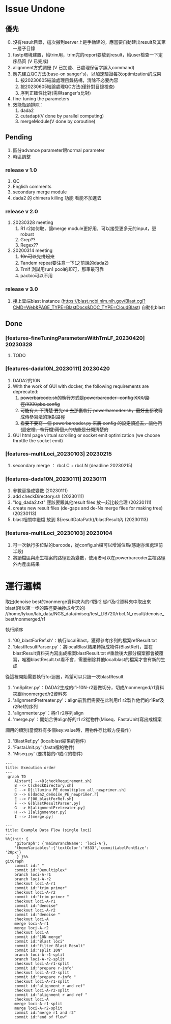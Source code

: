 # Issue Undone

## 優先

0. 沒有result目錄，這次搬到server上是手動建的，應當要自動建出result及其第一層子目錄
1. fastp環境建置，給trim用，trim完的report要放到result，給user檢查一下定序品質 (V 已完成)
2. alignment方式調優 (V 已加速、已處理保留字誤入command)
3. 應先建立QC方法(base-on sanger's)，以加速驗證每次optimization的成果
   1. 按20230605結論處理目錄結構，清除不必要內容
   2. 按20230605結論處理QC方法(僅針對目錄檢查)
   3. 序列正確性比對(需與sanger's比對)
4. fine-tuning the parameters
5. 效能瓶頸排除：
   1. dada2
   2. cutadapt(V done by parallel computing)
   3. mergeModule(V done by coroutine)

## Pending

1. 區分advance parameter跟normal parameter
2. 時區調整

### release v 1.0

1. QC
2. English comments
3. secondary merge module
4. dada2 的 chimera killing 功能 看能不加進去

### release v 2.0

1. 20230328 meeting
    1. R1 r2如何取，讓merge module更好用，可以接受更多元的input，更robust
    2. Grep??
    3. Regex??
2. 20200314 meeting
    1. ~~10n可以先拼起來~~
    2. Tandem repeat要注意一下(之前說的dada2)
    3. Trnlf 測試用run1 pool的即可，那筆最可靠
    4. pacbio可以不用

### release v 3.0

1. 接上雲端blast instance (https://blast.ncbi.nlm.nih.gov/Blast.cgi?CMD=Web&PAGE_TYPE=BlastDocs&DOC_TYPE=CloudBlast)
   自動化blast

## Done

### [features-fineTuningParametersWithTrnLF_20230420] 20230328

1. TODO

### [features-dada10N_20230111] 20230420

1. DADA2的10N
2. With the work of GUI with docker, the following requirements are deprecated:
    1. ~~powerbarcode.sh的執行方式是powerbarcoder -config XXX/路徑/XXX/pbc.config~~
    2. ~~可能有人 不清楚 要先cd 去那裏執行 powerbarcoder.sh，最好全都改寫成傳參寫法的絕對路徑~~
    3. ~~看要不要寫一個 powerbarcoder.py 來將 config 的設定讀進去，讓他們(設定檔、執行檔)兩個人的功能是分開清楚的~~
3. GUI html page virtual scrolling or socket emit optimization (we choose throttle the socket emit)

### [features-multiLoci_20230103] 20230215

1. secondary merge ： rbcLC + rbcLN (deadline 20230215)

### [features-dada10N_20230111] 20230111

1. 參數替換成變數 (20230111)
2. add checkDirectory.sh (20230111)
3. "log_dada2.txt" 應該要跟其他result files 放一起比較合理 (20230111)
4. create new result files (de-gaps and de-Ns merge files for making tree) (20230113)
5. blast相關中繼檔 放到 ${resultDataPath}/blastResult內 (20230113)

### [features-multiLoci_20230103] 20230104

1. 可一次執行多位點的barcode，從config.sh檔可以增減位點(感謝亦烜處理前半段)
2. 將讀檔區與產生檔案的路徑設為變數，使用者可以在powerbarcoder主檔路徑外內產出結果

# 運行邏輯

取出denoise best的nonmerge資料夾內的r1跟r2
從r1及r2資料夾中取出來blast(所以第一步的路徑要抽換成今天的)
//home/lykuo/lab_data/NGS_data/miseq/test_LIB720/rbcLN_result/denoise_best/nonmerged/r1

執行順序

1. '00_blastForRef.sh'：執行localBlast，獲得參考序列的檔案refResult.txt
2. 'blastResultParser.py'：將localBlast結果轉換成物件(BlastRef)，並在blastResult資料夾內寫出成檔案blastResult.txt
   #重啟後大部分檔案都會被覆寫，唯獨blastResult.txt看不會，需要刪除其他localblast的檔案才會有新的生成

從這裡開始需要執行for迴圈，希望可以只讀一次blastResult

1. 'nnSpliter.py'：DADA2生成的r1-10N-r2要做切分，切成/nonmerged/r1資料夾跟/nonmerged/r2資料夾
2. 'alignmentPretreater.py'：align前我們需要在此利用r1 r2製作他們的r1Ref及r2Ref的序列
3. 'alignmenter.py'：將r1 r2序列align
4. 'merge.py'：開始合併align好的r1 r2從物件(Miseq、FastaUnit)寫出成檔案

調用的類別(當資料有多個key:value時，用物件存比較方便操作)

1. 'BlastRef.py' (localblast結果的物件)
2. 'FastaUnit.py' (fasta檔的物件)
3. 'Miseq.py' (要拼接的r1或r2的物件)

```mermaid
---
title: Execution order
---
 graph TD
    A[start] -->B[checkRequirement.sh]
    B --> C[checkDirectory.sh]
    C --> D[illumina_PE_demultiplex_all_newprimer.sh]
    D --> E[dada2_denoise_PE_newprimer.r]
    E --> F[00_blastForRef.sh]
    F --> G[blastResultParser.py]
    G --> H[alignmentPretreater.py]
    H --> I[alignmenter.py]
    I --> J[merge.py]
```

```mermaid
---
title: Example Data Flow (single loci)
---
%%{init: {
    'gitGraph': {'mainBranchName': 'loci-A'},
    'themeVariables':{'textColor':'#333','commitLabelFontSize': '20px'}
     } }%%
gitGraph
    commit id:" "
    commit id:"Demultiplex"
    branch loci-A-r1
    branch loci-A-r2
    checkout loci-A-r1
    commit id:"trim primer"
    checkout loci-A-r2
    commit id:"trim primer "
    checkout loci-A-r1
    commit id:"denoise"
    checkout loci-A-r2
    commit id:"denoise "
    checkout loci-A
    merge loci-A-r1
    merge loci-A-r2
    checkout loci-A
    commit id:"10N merge"
    commit id:"Blast loci"
    commit id:"filter Blast Result"
    commit id:"split 10N"
    branch loci-A-r1-split
    branch loci-A-r2-split
    checkout loci-A-r1-split
    commit id:"prepare r-info"
    checkout loci-A-r2-split
    commit id:"prepare r-info "
    checkout loci-A-r1-split
    commit id:"alignment r and ref"
    checkout loci-A-r2-split
    commit id:"alignment r and ref "
    checkout loci-A
    merge loci-A-r1-split
    merge loci-A-r2-split
    commit id:"merge r1 and r2"
    commit id:"end of flow"
```

